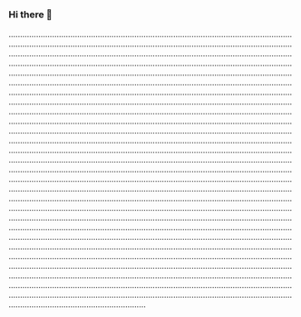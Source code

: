 ### Hi there 👋

............................................................................................................................................................................................................................................................................................................................................................................................................................................................................................................................................................................................................................................................................................................................................................................................................................................................................................................................................................................................................................................................................................................................................................................................................................................................................................................................................................................................................................................................................................................................................................................................................................................................................................................................................................................................................................................................................................................................................................................................................................................................................................................................................................................................................................................................................................................................................................................................................................................................................................................................................................................................................................................................................................................................................................................................................................................................................................................................................................................................................................................................................................................................................................................................................................................................................................................................................................................................................................................................................................................................................................................................................................................................................